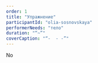 ```yaml
---
order: 1
title: "Упражнение"
participantId: "olia-sosnovskaya"
performerNeeds: "тело"
duration: "“~”"
coverCaption: "“-  - -”"
---
```


No
